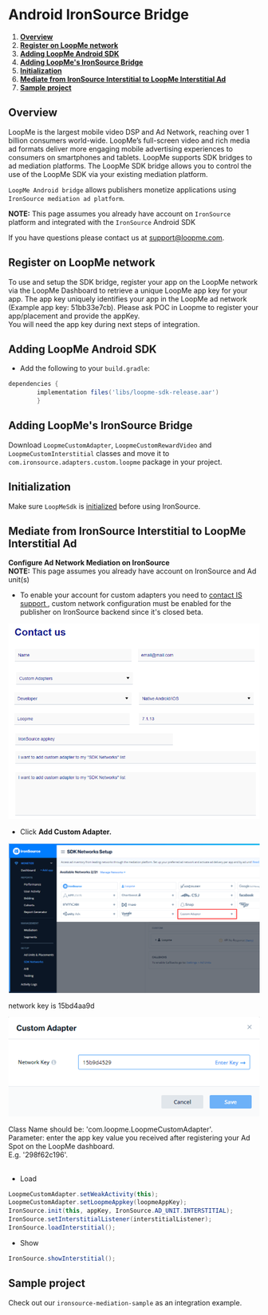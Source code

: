 # Android IronSource Bridge #

1. **[Overview](#overview)**
2. **[Register on LoopMe network](#register-on-loopme-network)**
3. **[Adding LoopMe Android SDK](#adding-loopme-android-sdk)**
4. **[Adding LoopMe's IronSource Bridge](#adding-loopmes-ironsource-bridge)**
5. **[Initialization](#Initialization)**
6. **[Mediate from IronSource Interstitial to LoopMe Interstitial Ad](#mediate-from-ironsource-interstitial-to-loopme-interstitial-ad)**
7. **[Sample project](#sample-project)**

## Overview ##

LoopMe is the largest mobile video DSP and Ad Network, reaching over 1 billion consumers world-wide. LoopMe’s full-screen video and rich media ad formats deliver more engaging mobile advertising experiences to consumers on smartphones and tablets.
LoopMe supports SDK bridges to ad mediation platforms. The LoopMe SDK bridge allows you to control the use of the LoopMe SDK via your existing mediation platform.

`LoopMe Android bridge` allows publishers monetize applications using `IronSource mediation ad platform`.

<b>NOTE:</b> This page assumes you already have account on `IronSource` platform and integrated with the `IronSource` Android SDK

If you have questions please contact us at support@loopme.com.

## Register on LoopMe network ##

To use and setup the SDK bridge, register your app on the LoopMe network via the LoopMe Dashboard to retrieve a unique LoopMe app key for your app. The app key uniquely identifies your app in the LoopMe ad network (Example app key: 51bb33e7cb). Please ask POC in Loopme to register your app/placement and provide the appKey.<br>
You will need the app key during next steps of integration.

## Adding LoopMe Android SDK ##

* Add the following to your `build.gradle`:
```groovy
dependencies {
        implementation files('libs/loopme-sdk-release.aar')
        }
```

## Adding LoopMe's IronSource Bridge ##

Download `LoopmeCustomAdapter`, `LoopmeCustomRewardVideo` and `LoopmeCustomInterstitial` classes and move it to `com.ironsource.adapters.custom.loopme` package in your project.

## Initialization ##

Make sure `LoopMeSdk` is [initialized](https://github.com/loopme/android-united-sdk/wiki/Initialization) before using IronSource.

## Mediate from IronSource Interstitial to LoopMe Interstitial Ad ##

<b>Configure Ad Network Mediation on IronSource</b>
<br><b>NOTE:</b> This page assumes you already have account on IronSource and Ad unit(s)
* To enable your account for custom adapters you need to <a href="https://developers.is.com/submit-a-request">contact IS support </a>, custom network configuration must be enabled for the publisher on IronSource backend since it's closed beta.
<p><img src="images/contact_us_ironsource.png" /></p>

* Click <b>Add Custom Adapter.</b>
<p><img src="images/custom_adapter_ironsource.png" /></p>
network key is 15bd4aa9d
<p><img src="images/create_custom_ironsource.png" /></p>

Class Name should be: 'com.loopme.LoopmeCustomAdapter'. <br>
Parameter: enter the app key value you received after registering your Ad Spot on the LoopMe dashboard. <br>E.g. '298f62c196'.<br><br>

* Load
```java
LoopmeCustomAdapter.setWeakActivity(this);
LoopmeCustomAdapter.setLoopmeAppkey(loopmeAppKey);
IronSource.init(this, appKey, IronSource.AD_UNIT.INTERSTITIAL);
IronSource.setInterstitialListener(interstitialListener);
IronSource.loadInterstitial();
```

* Show
```java
IronSource.showInterstitial();
```

## Sample project ##

Check out our `ironsource-mediation-sample` as an integration example.
